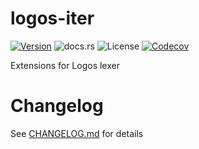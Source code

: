 # logos-iter

[![Version](https://img.shields.io/crates/v/logos-iter.svg)](https://crates.io/crates/logos-iter)
![docs.rs](https://img.shields.io/docsrs/logos-iter)
![License](https://img.shields.io/crates/l/logos-iter.svg)
[![Codecov](https://img.shields.io/codecov/c/github/ark0f/logos-iter)](https://app.codecov.io/gh/ark0f/logos-iter)

Extensions for Logos lexer

# Changelog
See [CHANGELOG.md](CHANGELOG.md) for details
